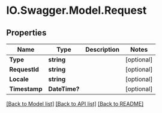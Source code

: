 # IO.Swagger.Model.Request
## Properties

Name | Type | Description | Notes
------------ | ------------- | ------------- | -------------
**Type** | **string** |  | [optional] 
**RequestId** | **string** |  | [optional] 
**Locale** | **string** |  | [optional] 
**Timestamp** | **DateTime?** |  | [optional] 

[[Back to Model list]](../README.md#documentation-for-models) [[Back to API list]](../README.md#documentation-for-api-endpoints) [[Back to README]](../README.md)

